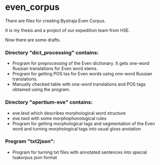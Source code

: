 # even_corpus
There are files for creating Bystraja Even Corpus.

It is my thesis and a project of our expedition team from HSE.

Now there are some drafts.

### Directory "dict_processing" contains:
- Program for preprocessing of the Even dictionary. It gets one-word Russian translations for Even word stems.
- Program for getting POS tas for Even words using one-word Russian translations.
- Manually checked table with one-word translations and POS tags obtained using the program.

### Directory "apertium-eve" contains:
- eve.lexd which describes morphological word structure
- eve.twol with some morphophonological rules
- Program for getting morphological tags and segmentation of the Even word and turning morphological tags into usual gloss anotation

### Program "txt2json":
- Program for turning txt files with annotated sentences into special tsakorpus json format
